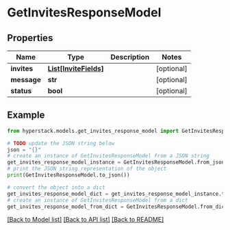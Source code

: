 # GetInvitesResponseModel


## Properties

Name | Type | Description | Notes
------------ | ------------- | ------------- | -------------
**invites** | [**List[InviteFields]**](InviteFields.md) |  | [optional] 
**message** | **str** |  | [optional] 
**status** | **bool** |  | [optional] 

## Example

```python
from hyperstack.models.get_invites_response_model import GetInvitesResponseModel

# TODO update the JSON string below
json = "{}"
# create an instance of GetInvitesResponseModel from a JSON string
get_invites_response_model_instance = GetInvitesResponseModel.from_json(json)
# print the JSON string representation of the object
print(GetInvitesResponseModel.to_json())

# convert the object into a dict
get_invites_response_model_dict = get_invites_response_model_instance.to_dict()
# create an instance of GetInvitesResponseModel from a dict
get_invites_response_model_from_dict = GetInvitesResponseModel.from_dict(get_invites_response_model_dict)
```
[[Back to Model list]](../README.md#documentation-for-models) [[Back to API list]](../README.md#documentation-for-api-endpoints) [[Back to README]](../README.md)


